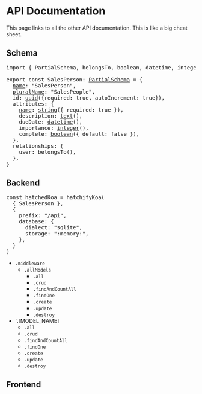 # API Documentation

This page links to all the other API documentation. This is like a big cheat sheet.

## Schema

<pre>
import { PartialSchema, belongsTo, boolean, datetime, integer, hasMany, string } from "@hatchifyjs/core"
  
export const SalesPerson: <a href="./naming.md">PartialSchema</a> = {
  <a href="./naming.md#schemaname">name</a>: "SalesPerson",
  <a href="./naming.md#schemapluralname">pluralName</a>: "SalesPeople",
  id: <a href="./attribute-types/uuid.md">uuid</a>({required: true, autoIncrement: true}),
  attributes: {
    <a href="./naming.md#schemaattributesattribute_name">name</a>: <a href="./attribute-types/string.md">string</a>({ required: true }),
    description: <a href="./attribute-types/text">text</a>(),
    dueDate: <a href="./attribute-types/datetime">datetime</a>(),
    importance: <a href="./attribute-types/integer.md">integer</a>(),
    complete: <a href="./attribute-types/boolean.md">boolean</a>({ default: false }),
  },
  relationships: {
    user: belongsTo(),
  },
}
</pre>

## Backend

<pre>
const hatchedKoa = hatchifyKoa(
  { SalesPerson },
  {
    prefix: "/api",
    database: {
      dialect: "sqlite",
      storage: ":memory:",
    },
  }
)
</pre>

- `.middleware`
  - `.allModels`
    - `.all`
    - `.crud`
    - `.findAndCountAll`
    - `.findOne`
    - `.create`
    - `.update`
    - `.destroy`
 - `.[MODEL_NAME]
    - `.all`
    - `.crud`
    - `.findAndCountAll`
    - `.findOne`
    - `.create`
    - `.update`
    - `.destroy`

## Frontend
